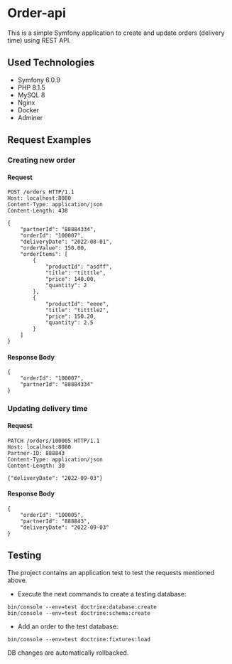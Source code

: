 # Order-api
This is a simple Symfony application to create and update orders (delivery time) using REST API.

## Used Technologies
- Symfony 6.0.9
- PHP 8.1.5
- MySQL 8
- Nginx
- Docker
- Adminer

## Request Examples
### Creating new order
#### Request
```
POST /orders HTTP/1.1
Host: localhost:8080
Content-Type: application/json
Content-Length: 438

{
    "partnerId": "88884334",
    "orderId": "100007",
    "deliveryDate": "2022-08-01",
    "orderValue": 150.00,
    "orderItems": [
        {
            "productId": "asdff",
            "title": "titttle",
            "price": 140.00,
            "quantity": 2
        },
        {
            "productId": "eeee",
            "title": "titttle2",
            "price": 150.20,
            "quantity": 2.5
        }
    ]
}
```
#### Response Body
```
{
    "orderId": "100007",
    "partnerId": "88884334"
}
```
### Updating delivery time
#### Request
```
PATCH /orders/100005 HTTP/1.1
Host: localhost:8080
Partner-ID: 888843
Content-Type: application/json
Content-Length: 30

{"deliveryDate": "2022-09-03"}
```
#### Response Body
```
{
    "orderId": "100005",
    "partnerId": "888843",
    "deliveryDate": "2022-09-03"
}
```

## Testing
The project contains an application test to test the requests mentioned above.

- Execute the next commands to create a testing database:
```
bin/console --env=test doctrine:database:create
bin/console --env=test doctrine:schema:create
```
- Add an order to the test database:
```
bin/console --env=test doctrine:fixtures:load
```
DB changes are automatically rollbacked.
